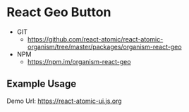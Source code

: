 React Geo Button 
===============
   * GIT
      * https://github.com/react-atomic/react-atomic-organism/tree/master/packages/organism-react-geo
   * NPM
      * https://npm.im/organism-react-geo

## Example Usage
Demo Url: https://react-atomic-ui.js.org
